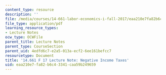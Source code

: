 ```yaml
---
content_type: resource
description: ''
file: /media/courses/14-661-labor-economics-i-fall-2017/eaa210e7fa82b6c43341caa59b249659_MIT14_661F17_lec_income.pdf
file_type: application/pdf
learning_resource_types:
- Lecture Notes
ocw_type: OCWFile
parent_title: Lecture Notes
parent_type: CourseSection
parent_uid: 4edfd6c7-e2a5-013a-ecf2-6ee161befcc7
resourcetype: Document
title: '14.661 F 17 Lecture Note: Negative Income Taxes'
uid: eaa210e7-fa82-b6c4-3341-caa59b249659
---
```

